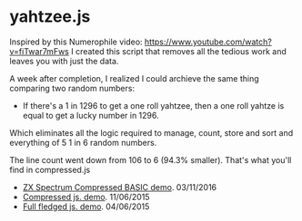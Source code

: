 # yahtzee.js

Inspired by this Numerophile video: https://www.youtube.com/watch?v=fiTwar7mFws I created this script that removes all the tedious work and leaves you with just the data.

A week after completion, I realized I could archieve the same thing comparing two random numbers:
- If there's a 1 in 1296 to get a one roll yahtzee, then a one roll yahtze is equal to get a lucky number in 1296.

Which eliminates all the logic required to manage, count, store and sort and everything of 5 1 in 6 random numbers.

The line count went down from 106 to 6 (94.3% smaller). That's what you'll find in compressed.js

- [ZX Spectrum Compressed BASIC demo](https://www.youtube.com/watch?v=vba4_Cc9QYI "Compressed BASIC"). 03/11/2016
- [Compressed js. demo](https://repl.it/ENfh "Compressed .js"). 11/06/2015
- [Full fledged js. demo](https://repl.it/ENgb "Expanded .js"). 04/06/2015
